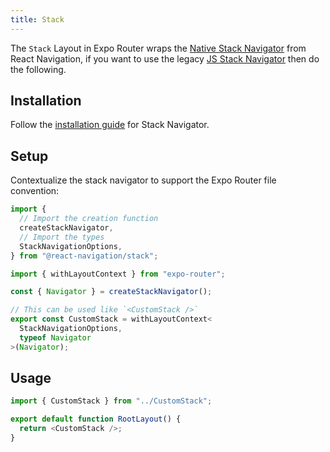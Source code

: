```yaml
---
title: Stack
---
```


The `Stack` Layout in Expo Router wraps the [Native Stack Navigator](https://reactnavigation.org/docs/native-stack-navigator) from React Navigation, if you want to use the legacy [JS Stack Navigator](https://reactnavigation.org/docs/stack-navigator) then do the following.

## Installation

Follow the [installation guide](https://reactnavigation.org/docs/stack-navigator/#installation) for Stack Navigator.

## Setup

Contextualize the stack navigator to support the Expo Router file convention:

```js title=./CustomStack.tsx
import {
  // Import the creation function
  createStackNavigator,
  // Import the types
  StackNavigationOptions,
} from "@react-navigation/stack";

import { withLayoutContext } from "expo-router";

const { Navigator } = createStackNavigator();

// This can be used like `<CustomStack />`
export const CustomStack = withLayoutContext<
  StackNavigationOptions,
  typeof Navigator
>(Navigator);
```

## Usage

```js title=app/_layout.js
import { CustomStack } from "../CustomStack";

export default function RootLayout() {
  return <CustomStack />;
}
```
